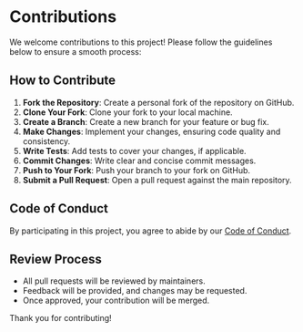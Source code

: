 # Contributions

We welcome contributions to this project! Please follow the guidelines below to ensure a smooth process:

## How to Contribute

1. **Fork the Repository**: Create a personal fork of the repository on GitHub.
2. **Clone Your Fork**: Clone your fork to your local machine.
3. **Create a Branch**: Create a new branch for your feature or bug fix.
4. **Make Changes**: Implement your changes, ensuring code quality and consistency.
5. **Write Tests**: Add tests to cover your changes, if applicable.
6. **Commit Changes**: Write clear and concise commit messages.
7. **Push to Your Fork**: Push your branch to your fork on GitHub.
8. **Submit a Pull Request**: Open a pull request against the main repository.

## Code of Conduct

By participating in this project, you agree to abide by our [Code of Conduct](CODE_OF_CONDUCT.md).

## Review Process

- All pull requests will be reviewed by maintainers.
- Feedback will be provided, and changes may be requested.
- Once approved, your contribution will be merged.

Thank you for contributing!